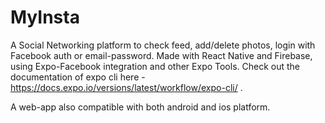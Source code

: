# MyInsta

A Social Networking platform to check feed, add/delete photos, login with Facebook auth or email-password.
Made with React Native and Firebase, using Expo-Facebook integration and other Expo Tools.
Check out the documentation of expo cli here - https://docs.expo.io/versions/latest/workflow/expo-cli/ .

A web-app also compatible with both android and ios platform.